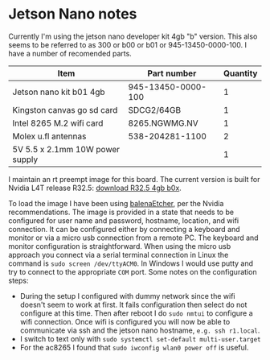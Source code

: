 # Jetson Nano notes

Currently I'm using the jetson nano developer kit 4gb "b" version. This also 
seems to be referred to as 300 or b00 or b01 or 945-13450-0000-100. I have a number of recomended parts.

| Item                              | Part number               | Quantity  |
| --------------------------------- | ------------------------- | --------- |
| Jetson nano kit b01 4gb           | 945-13450-0000-100        | 1         |
| Kingston canvas go sd card        | SDCG2/64GB                | 1         |
| Intel 8265 M.2 wifi card          | 8265.NGWMG.NV             | 1         |
| Molex u.fl antennas               | 538-204281-1100           | 2         |
| 5V 5.5 x 2.1mm 10W power supply   |                           | 1         |

I maintain an rt preempt image for this board. The current version is built for Nvidia L4T release R32.5: [download R32.5 4gb b0x](https://drive.google.com/file/d/1JmEHEY0GZjsfCQZKXEBx84l1AGahcGsS).

To load the image I have been using [balenaEtcher](https://www.balena.io/etcher/), per the Nvidia recommendations. The image is provided in a state that needs to be configured for user name and password, hostname, location, and wifi connection. It can be configured either by connecting a keyboard and monitor or via a micro usb connection from a remote PC. The keyboard and monitor configuration is straightforward. When using the micro usb approach you connect via a serial terminal connection in Linux the command is `sudo screen /dev/ttyACM0`. In Windows I would use putty and try to connect to the appropriate `COM` port. Some notes on the configuration steps:
- During the setup I configured with dummy network since the wifi doesn't seem to work at first. It fails configuration then select do not configure at this time. Then after reboot I do `sudo nmtui` to configure a wifi connection. Once wifi is configured you will now be able to communicate via ssh and the jetson nano hostname, `e.g. ssh r1.local`.
- I switch to text only with `sudo systemctl set-default multi-user.target`
- For the ac8265 I found that `sudo iwconfig wlan0 power off` is useful.